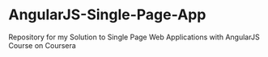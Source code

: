 # AngularJS-Single-Page-App
Repository for my Solution to Single Page Web Applications with AngularJS Course on Coursera
